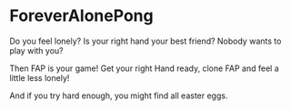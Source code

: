 # ForeverAlonePong
Do you feel lonely? 
Is your right hand your best friend? 
Nobody wants to play with you?

Then FAP is your game! 
Get your right Hand ready, 
clone FAP and feel a little less lonely!

And if you try hard enough, you might find all easter eggs.
